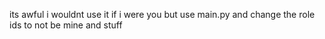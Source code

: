 its awful i wouldnt use it if i were you but use main.py and change the role ids to not be mine and stuff
